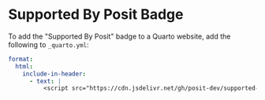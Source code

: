# Supported By Posit Badge

To add the "Supported By Posit" badge to a Quarto website, add the following to `_quarto.yml`:

```yaml
format:
  html:
    include-in-header:
      - text: |
          <script src="https://cdn.jsdelivr.net/gh/posit-dev/supported-by-posit/js/badge.min.js"></script>
```

